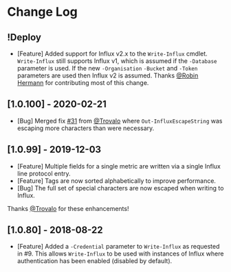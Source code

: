 # Change Log

## !Deploy

* [Feature] Added support for Influx v2.x to the `Write-Influx` cmdlet. `Write-Influx` still supports Influx v1, which is assumed if the `-Database` parameter is used. If the new `-Organisation` `-Bucket` and `-Token` parameters are used then Influx v2 is assumed. Thanks [@Robin Hermann](https://github.com/R-Studio) for contributing most of this change.

## [1.0.100] - 2020-02-21

* [Bug] Merged fix [#31](https://github.com/markwragg/PowerShell-Influx/pull/31) from [@Trovalo](https://github.com/Trovalo) where `Out-InfluxEscapeString` was escaping more characters than were necessary.

## [1.0.99] - 2019-12-03

* [Feature] Multiple fields for a single metric are written via a single Influx line protocol entry.
* [Feature] Tags are now sorted alphabetically to improve performance.
* [Bug] The full set of special characters are now escaped when writing to Influx.

Thanks [@Trovalo](https://github.com/Trovalo) for these enhancements!

## [1.0.80] - 2018-08-22

- [Feature] Added a `-Credential` parameter to `Write-Influx` as requested in #9. This allows `Write-Influx` to be used with instances of Influx where authentication has been enabled (disabled by default).
